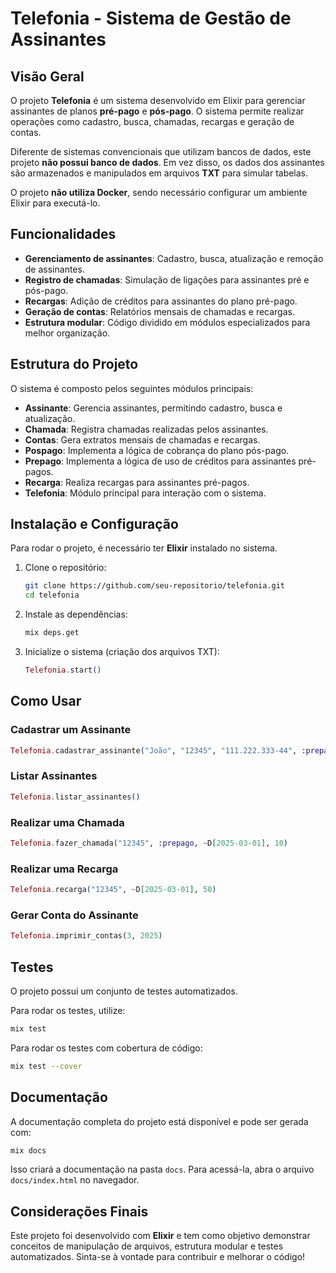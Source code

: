 # Telefonia - Sistema de Gestão de Assinantes

## Visão Geral
O projeto **Telefonia** é um sistema desenvolvido em Elixir para gerenciar assinantes de planos **pré-pago** e **pós-pago**. O sistema permite realizar operações como cadastro, busca, chamadas, recargas e geração de contas.

Diferente de sistemas convencionais que utilizam bancos de dados, este projeto **não possui banco de dados**. Em vez disso, os dados dos assinantes são armazenados e manipulados em arquivos **TXT** para simular tabelas.

O projeto **não utiliza Docker**, sendo necessário configurar um ambiente Elixir para executá-lo.

## Funcionalidades
- **Gerenciamento de assinantes**: Cadastro, busca, atualização e remoção de assinantes.
- **Registro de chamadas**: Simulação de ligações para assinantes pré e pós-pago.
- **Recargas**: Adição de créditos para assinantes do plano pré-pago.
- **Geração de contas**: Relatórios mensais de chamadas e recargas.
- **Estrutura modular**: Código dividido em módulos especializados para melhor organização.

## Estrutura do Projeto
O sistema é composto pelos seguintes módulos principais:
- **Assinante**: Gerencia assinantes, permitindo cadastro, busca e atualização.
- **Chamada**: Registra chamadas realizadas pelos assinantes.
- **Contas**: Gera extratos mensais de chamadas e recargas.
- **Pospago**: Implementa a lógica de cobrança do plano pós-pago.
- **Prepago**: Implementa a lógica de uso de créditos para assinantes pré-pagos.
- **Recarga**: Realiza recargas para assinantes pré-pagos.
- **Telefonia**: Módulo principal para interação com o sistema.

## Instalação e Configuração
Para rodar o projeto, é necessário ter **Elixir** instalado no sistema.

1. Clone o repositório:
   ```sh
   git clone https://github.com/seu-repositorio/telefonia.git
   cd telefonia
   ```
2. Instale as dependências:
   ```sh
   mix deps.get
   ```
3. Inicialize o sistema (criação dos arquivos TXT):
   ```elixir
   Telefonia.start()
   ```

## Como Usar

### Cadastrar um Assinante
```elixir
Telefonia.cadastrar_assinante("João", "12345", "111.222.333-44", :prepago)
```

### Listar Assinantes
```elixir
Telefonia.listar_assinantes()
```

### Realizar uma Chamada
```elixir
Telefonia.fazer_chamada("12345", :prepago, ~D[2025-03-01], 10)
```

### Realizar uma Recarga
```elixir
Telefonia.recarga("12345", ~D[2025-03-01], 50)
```

### Gerar Conta do Assinante
```elixir
Telefonia.imprimir_contas(3, 2025)
```

## Testes
O projeto possui um conjunto de testes automatizados.

Para rodar os testes, utilize:
```sh
mix test
```

Para rodar os testes com cobertura de código:
```sh
mix test --cover
```

## Documentação
A documentação completa do projeto está disponível e pode ser gerada com:
```sh
mix docs
```
Isso criará a documentação na pasta `docs`. Para acessá-la, abra o arquivo `docs/index.html` no navegador.

## Considerações Finais
Este projeto foi desenvolvido com **Elixir** e tem como objetivo demonstrar conceitos de manipulação de arquivos, estrutura modular e testes automatizados. Sinta-se à vontade para contribuir e melhorar o código!

